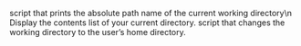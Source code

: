script that prints the absolute path name of the current working directory\n
Display the contents list of your current directory.
script that changes the working directory to the user’s home directory.
